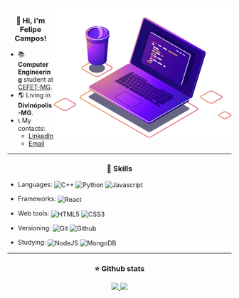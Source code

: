 <img src="./img/computer-illustration.png" min-width="300px" max-width="500px" width="400px" align="right">

<h3 align="center"> 👋 Hi, i'm Felipe Campos! </h3>

<ul align="left">
  <li>📚 <strong>Computer Engineering</strong> student at <a href="https://www.cefetmg.br">CEFET-MG</a>.</li>
  <li>🌎 Living in <strong>Divinópolis-MG</strong>.</li>
  <li>
    📞 My contacts:
    <ul>
      <li><a href="https://www.linkedin.com/in/fco3lho" target="_blank">LinkedIn</a></li>
      <li><a href="mailto:felipecampos50123@gmail.com" target="_blank">Email</a></li>
    </ul>
  </li>
</ul>


---


<h3 align="center">🔧 Skills</h3>

- Languages: <img align="center" height="30rem" src="https://cdn.jsdelivr.net/gh/devicons/devicon/icons/cplusplus/cplusplus-plain.svg" alt="C++"/> <img align="center" height="30rem" src="https://cdn.jsdelivr.net/gh/devicons/devicon/icons/python/python-original.svg" alt="Python"/> <img align="center" height="30rem" src="https://cdn.jsdelivr.net/gh/devicons/devicon/icons/javascript/javascript-original.svg" alt="Javascript"/>

- Frameworks: <img align="center" height="30rem" src="https://cdn.jsdelivr.net/gh/devicons/devicon/icons/react/react-original.svg" alt="React"/>

- Web tools: <img align="center" height="30rem" src="https://cdn.jsdelivr.net/gh/devicons/devicon/icons/html5/html5-plain.svg" alt="HTML5"/> <img align="center" height="30rem" src="https://cdn.jsdelivr.net/gh/devicons/devicon/icons/css3/css3-plain.svg" alt="CSS3"/>

- Versioning: <img align="center" height="30rem" src="https://cdn.jsdelivr.net/gh/devicons/devicon/icons/git/git-original.svg" alt="Git"/> <img align="center" height="30rem" src="https://cdn.jsdelivr.net/gh/devicons/devicon/icons/github/github-original.svg" alt="Github"/>

- Studying: <img align="center" height="30rem" src="https://cdn.jsdelivr.net/gh/devicons/devicon/icons/nodejs/nodejs-original.svg" alt="NodeJS"/> <img align="center" height="30rem" src="https://cdn.jsdelivr.net/gh/devicons/devicon/icons/mongodb/mongodb-original.svg" alt="MongoDB"/>


---          


<h3 align="center">⭐ Github stats</h3> 

<div align="center">
  <a href="https://github.com/fco3lho">
  <img height="180em" src="https://github-readme-stats.vercel.app/api/top-langs/?username=fco3lho&layout=compact&langs_count=6&theme=prussian&hide_border=true"/>
  <img height="180em" src="https://github-readme-stats.vercel.app/api?username=fco3lho&show_icons=true&include_all_commits=true&theme=prussian&hide_border=true">
</div>

